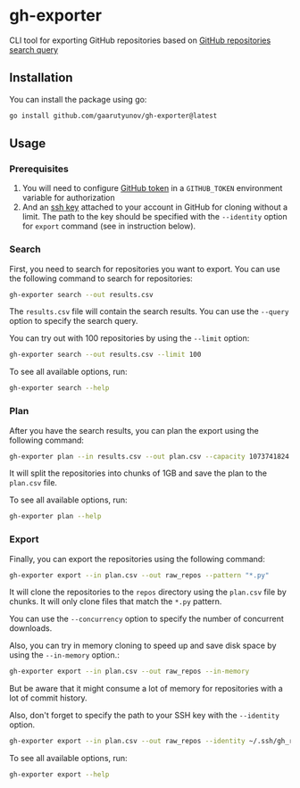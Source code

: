 # gh-exporter

CLI tool for exporting GitHub repositories based on [GitHub repositories search query](https://docs.github.com/en/search-github/searching-on-github/searching-for-repositories)

## Installation

You can install the package using go:

```bash
go install github.com/gaarutyunov/gh-exporter@latest
```

## Usage

### Prerequisites

1. You will need to configure [GitHub token](https://docs.github.com/en/authentication/keeping-your-account-and-data-secure/managing-your-personal-access-tokens) in a `GITHUB_TOKEN` environment variable for authorization
2. And an [ssh key](https://docs.github.com/en/authentication/connecting-to-github-with-ssh/adding-a-new-ssh-key-to-your-github-account) attached to your account in GitHub for cloning without a limit. The path to the key should be specified with the `--identity` option for `export` command (see in instruction below).

### Search

First, you need to search for repositories you want to export. You can use the following command to search for repositories:

```bash
gh-exporter search --out results.csv
```

The `results.csv` file will contain the search results. You can use the `--query` option to specify the search query.

You can try out with 100 repositories by using the `--limit` option:

```bash
gh-exporter search --out results.csv --limit 100
```

To see all available options, run:

```bash
gh-exporter search --help
```

### Plan

After you have the search results, you can plan the export using the following command:

```bash
gh-exporter plan --in results.csv --out plan.csv --capacity 1073741824
```

It will split the repositories into chunks of 1GB and save the plan to the `plan.csv` file.

To see all available options, run:

```bash
gh-exporter plan --help
```

### Export

Finally, you can export the repositories using the following command:

```bash
gh-exporter export --in plan.csv --out raw_repos --pattern "*.py"
```

It will clone the repositories to the `repos` directory using the `plan.csv` file by chunks.
It will only clone files that match the `*.py` pattern.

You can use the `--concurrency` option to specify the number of concurrent downloads.

Also, you can try in memory cloning to speed up and save disk space by using the `--in-memory` option.:

```bash
gh-exporter export --in plan.csv --out raw_repos --in-memory
```

But be aware that it might consume a lot of memory for repositories with a lot of commit history.

Also, don't forget to specify the path to your SSH key with the `--identity` option.

```bash
gh-exporter export --in plan.csv --out raw_repos --identity ~/.ssh/gh_rsa --pattern "*.py"
```

To see all available options, run:

```bash
gh-exporter export --help
```
